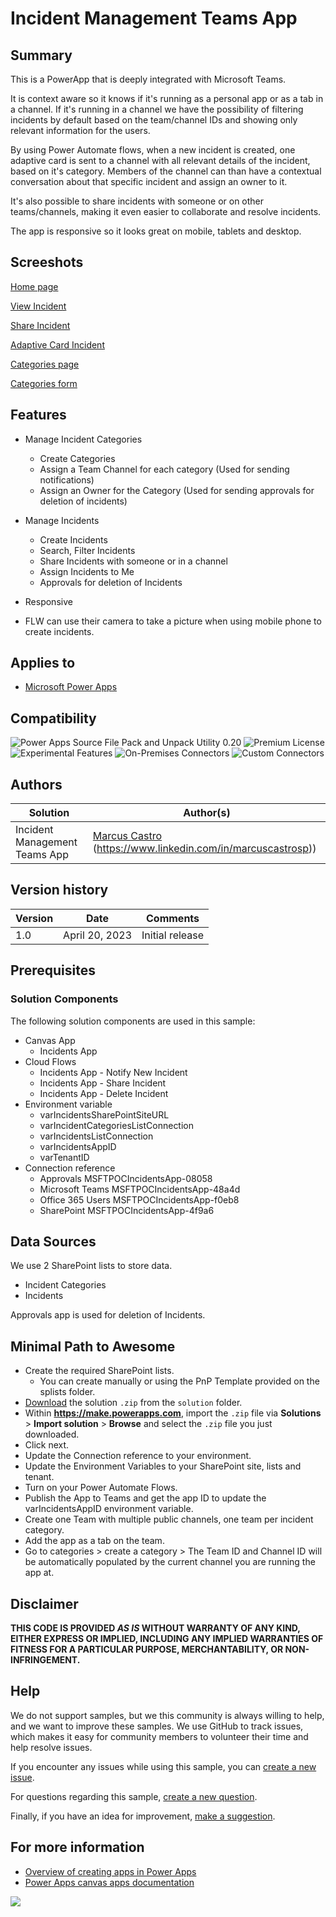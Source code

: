 # Incident Management Teams App

## Summary

This is a PowerApp that is deeply integrated with Microsoft Teams. 

It is context aware so it knows if it's running as a personal app or as a tab in a channel. If it's running in a channel we have the possibility of filtering incidents by default based on the team/channel IDs and showing only relevant information for the users.

By using Power Automate flows, when a new incident is created, one adaptive card is sent to a channel with all relevant details of the incident, based on it's category. Members of the channel can than have a contextual conversation about that specific incident and assign an owner to it.

It's also possible to share incidents with someone or on other teams/channels, making it even easier to collaborate and resolve incidents.

The app is responsive so it looks great on mobile, tablets and desktop.


## Screeshots

[Home page](assets/IncidentsAppHome.png)

[View Incident](assets/IncidentsAppIncident.png)

[Share Incident](assets/IncidentsAppIncidentShare.png)

[Adaptive Card Incident](assets/IncidentsAdaptiveCardIncident.png)

[Categories page](assets/IncidentsAppCategories.png)

[Categories form](assets/IncidentsAppCategoryForm.png)


## Features

* Manage Incident Categories
	- Create Categories
	- Assign a Team Channel for each category (Used for sending notifications)
	- Assign an Owner for the Category (Used for sending approvals for deletion of incidents)

* Manage Incidents
	- Create Incidents
	- Search, Filter Incidents
	- Share Incidents with someone or in a channel
	- Assign Incidents to Me
	- Approvals for deletion of Incidents

* Responsive
* FLW can use their camera to take a picture when using mobile phone to create incidents.

## Applies to

* [Microsoft Power Apps](https://docs.microsoft.com/powerapps/)

## Compatibility

![Power Apps Source File Pack and Unpack Utility 0.20](https://img.shields.io/badge/Packing%20Tool-0.20-green.svg)
![Premium License](https://img.shields.io/badge/Premium%20License-Not%20Required-green.svg "Premium Power Apps license not required")
![Experimental Features](https://img.shields.io/badge/Experimental%20Features-No-green.svg "Does not rely on experimental features")
![On-Premises Connectors](https://img.shields.io/badge/On--Premises%20Connectors-No-green.svg "Does not use on-premise connectors")
![Custom Connectors](https://img.shields.io/badge/Custom%20Connectors-Not%20Required-green.svg "Does not use custom connectors")

## Authors

Solution|Author(s)
--------|---------
Incident Management Teams App | [Marcus Castro](https://github.com/marcus-castro-sp) (https://www.linkedin.com/in/marcuscastrosp))

## Version history

Version|Date|Comments
-------|----|--------
1.0|April 20, 2023|Initial release

## Prerequisites



### Solution Components

The following solution components are used in this sample:

* Canvas App
	- Incidents App
* Cloud Flows 
	- Incidents App - Notify New Incident
	- Incidents App - Share Incident
	- Incidents App - Delete Incident
* Environment variable
	- varIncidentsSharePointSiteURL
	- varIncidentCategoriesListConnection
	- varIncidentsListConnection 
	- varIncidentsAppID 
	- varTenantID
* Connection reference
	- Approvals MSFTPOCIncidentsApp-08058
	- Microsoft Teams MSFTPOCIncidentsApp-48a4d
	- Office 365 Users MSFTPOCIncidentsApp-f0eb8
	- SharePoint MSFTPOCIncidentsApp-4f9a6

## Data Sources

We use 2 SharePoint lists to store data.

* Incident Categories
* Incidents

Approvals app is used for deletion of Incidents.

## Minimal Path to Awesome

* Create the required SharePoint lists.
	- You can create manually or using the PnP Template provided on the splists folder.
* [Download](./solution/MSFTPOCIncidentsApp_1_0_0_9.zip) the solution `.zip` from the `solution` folder.
* Within **https://make.powerapps.com**, import the `.zip` file via **Solutions** > **Import solution** > **Browse** and select the `.zip` file you just downloaded.
* Click next.
* Update the Connection reference to your environment.
* Update the Environment Variables to your SharePoint site, lists and tenant.
* Turn on your Power Automate Flows.
* Publish the App to Teams and get the app ID to update the varIncidentsAppID environment variable.
* Create one Team with multiple public channels, one team per incident category.
* Add the app as a tab on the team.
* Go to categories > create a category > The Team ID and Channel ID will be automatically populated by the current channel you are running the app at.

## Disclaimer

**THIS CODE IS PROVIDED *AS IS* WITHOUT WARRANTY OF ANY KIND, EITHER EXPRESS OR IMPLIED, INCLUDING ANY IMPLIED WARRANTIES OF FITNESS FOR A PARTICULAR PURPOSE, MERCHANTABILITY, OR NON-INFRINGEMENT.**

## Help

We do not support samples, but we this community is always willing to help, and we want to improve these samples. We use GitHub to track issues, which makes it easy for  community members to volunteer their time and help resolve issues.

If you encounter any issues while using this sample, you can [create a new issue](https://github.com/pnp/powerapps-samples/issues/new?assignees=&labels=Needs%3A+Triage+%3Amag%3A%2Ctype%3Abug-suspected&template=bug-report.yml&sample=PDF%20Reader%20-%20Creator%20Kit&authors=@angelogulisano&title=PDF%20Reader%20-%20Creator%20Kit%20-%20).

For questions regarding this sample, [create a new question](https://github.com/pnp/powerapps-samples/issues/new?assignees=&labels=Needs%3A+Triage+%3Amag%3A%2Ctype%3Abug-suspected&template=question.yml&sample=PDF%20Reader%20-%20Creator%20Kit&authors=@angelogulisano&title=PDF%20Reader%20-%20Creator%20Kit%20-%20).

Finally, if you have an idea for improvement, [make a suggestion](https://github.com/pnp/powerapps-samples/issues/new?assignees=&labels=Needs%3A+Triage+%3Amag%3A%2Ctype%3Abug-suspected&template=suggestion.yml&sample=PDF%20Reader%20-%20Creator%20Kit&authors=@angelogulisano&title=PDF%20Reader%20-%20Creator%20Kit%20-%20).

## For more information

* [Overview of creating apps in Power Apps](https://docs.microsoft.com/powerapps/maker/)
* [Power Apps canvas apps documentation](https://docs.microsoft.com/powerapps/maker/canvas-apps/)

<img src="https://telemetry.sharepointpnp.com/powerapps-samples/CONTRIBUTING.md" />